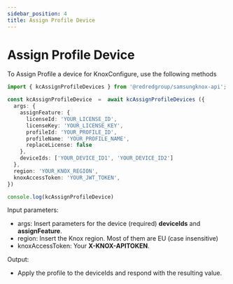 ```yaml
---
sidebar_position: 4
title: Assign Profile Device
---
```


# Assign Profile Device

To Assign Profile a device for KnoxConfigure, use the following methods

```ts
import { kcAssignProfileDevices } from '@redredgroup/samsungknox-api';

const kcAssignProfileDevice  =  await kcAssignProfileDevices ({
  args: {
    assignFeature: {
      licenseId: 'YOUR_LICENSE_ID',
      licenseKey: 'YOUR_LICENSE_KEY',
      profileId: 'YOUR_PROFILE_ID',
      profileName: 'YOUR_PROFILE_NAME',
      replaceLicense: false
    },
    deviceIds: ['YOUR_DEVICE_ID1', 'YOUR_DEVICE_ID2']
  },
  region: 'YOUR_KNOX_REGION',
  knoxAccessToken: 'YOUR_JWT_TOKEN',
})

console.log(kcAssignProfileDevice)
```

Input parameters:

- args: Insert parameters for the device (required) **deviceIds** and **assignFeature**. 
- region: Insert the Knox region. Most of them are EU (case insensitive)
- knoxAccessToken: Your **X-KNOX-APITOKEN**.

Output:
- Apply the profile to the deviceIds and respond with the resulting value. 